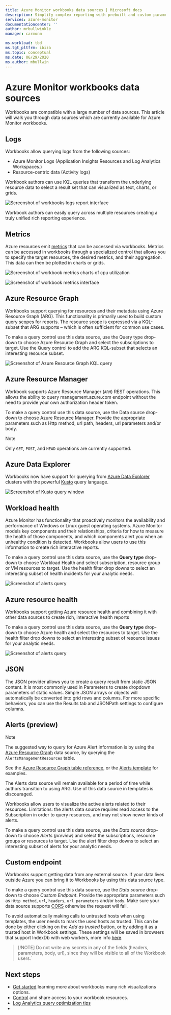 ```yaml
---
title: Azure Monitor workbooks data sources | Microsoft docs
description: Simplify complex reporting with prebuilt and custom parameterized Azure Monitor Workbooks built from multiple data sources 
services: azure-monitor
documentationcenter: ''
author: mrbullwinkle
manager: carmonm

ms.workload: tbd
ms.tgt_pltfrm: ibiza
ms.topic: conceptual
ms.date: 06/29/2020
ms.author: mbullwin
---
```


# Azure Monitor workbooks data sources

Workbooks are compatible with a large number of data sources. This article will walk you through data sources which are currently available for Azure Monitor workbooks.

## Logs

Workbooks allow querying logs from the following sources:

* Azure Monitor Logs (Application Insights Resources and Log Analytics Workspaces.)
* Resource-centric data (Activity logs)

Workbook authors can use KQL queries that transform the underlying resource data to select a result set that can visualized as text, charts, or grids.

![Screenshot of workbooks logs report interface](./media/workbooks-overview/logs.png)

Workbook authors can easily query across multiple resources creating a truly unified rich reporting experience.

## Metrics

Azure resources emit [metrics](data-platform-metrics.md) that can be accessed via workbooks. Metrics can be accessed in workbooks through a specialized control that allows you to specify the target resources, the desired metrics, and their aggregation. This data can then be plotted in charts or grids.

![Screenshot of workbook metrics charts of cpu utilization](./media/workbooks-overview/metrics-graph.png)

![Screenshot of workbook metrics interface](./media/workbooks-overview/metrics.png)

## Azure Resource Graph

Workbooks support querying for resources and their metadata using Azure Resource Graph (ARG). This functionality is primarily used to build custom query scopes for reports. The resource scope is expressed via a KQL-subset that ARG supports – which is often sufficient for common use cases.

To make a query control use this data source, use the Query type drop-down to choose Azure Resource Graph and select the subscriptions to target. Use the Query control to add the ARG KQL-subset that selects an interesting resource subset.

![Screenshot of Azure Resource Graph KQL query](./media/workbooks-overview/azure-resource-graph.png)

## Azure Resource Manager

Workbook supports Azure Resource Manager (`ARM`) REST operations. This allows the ability to query management.azure.com endpoint without the need to provide your own authorization header token.

To make a query control use this data source, use the Data source drop-down to choose Azure Resource Manager. Provide the appropriate parameters such as Http method, url path, headers, url parameters and/or body.

> [!NOTE]
> Only `GET`, `POST`, and `HEAD` operations are currently supported.

## Azure Data Explorer

Workbooks now have support for querying from [Azure Data Explorer](https://docs.microsoft.com/azure/data-explorer/) clusters with the powerful [Kusto](https://docs.microsoft.com/azure/kusto/query/index) query language.   

![Screenshot of Kusto query window](./media/workbooks-overview/data-explorer.png)

## Workload health

Azure Monitor has functionality that proactively monitors the availability and performance of Windows or Linux guest operating systems. Azure Monitor models key components and their relationships, criteria for how to measure the health of those components, and which components alert you when an unhealthy condition is detected. Workbooks allow users to use this information to create rich interactive reports.

To make a query control use this data source, use the **Query type** drop-down to choose Workload Health and select subscription, resource group or VM resources to target. Use the health filter drop downs to select an interesting subset of health incidents for your analytic needs.

![Screenshot of alerts query](./media/workbooks-overview/workload-health.png)

## Azure resource health

Workbooks support getting Azure resource health and combining it with other data sources to create rich, interactive health reports

To make a query control use this data source, use the **Query type** drop-down to choose Azure health and select the resources to target. Use the health filter drop downs to select an interesting subset of resource issues for your analytic needs.

![Screenshot of alerts query](./media/workbooks-overview/resource-health.png)

## JSON

The JSON provider allows you to create a query result from static JSON content. It is most commonly used in Parameters to create dropdown parameters of static values. Simple JSON arrays or objects will automatically be converted into grid rows and columns.  For more specific behaviors, you can use the Results tab and JSONPath settings to configure columns.

## Alerts (preview)

> [!NOTE]
> The suggested way to query for Azure Alert information is by using the [Azure Resource Graph](#azure-resource-graph) data source, by querying the `AlertsManagementResources` table.
>
> See the [Azure Resource Graph table reference](https://docs.microsoft.com/azure/governance/resource-graph/reference/supported-tables-resources), or the [Alerts template](https://github.com/microsoft/Application-Insights-Workbooks/blob/master/Workbooks/Azure%20Resources/Alerts/Alerts.workbook) for examples.
>
> The Alerts data source will remain available for a period of time while authors transition to using ARG. Use of this data source in templates is discouraged. 

Workbooks allow users to visualize the active alerts related to their resources. 
Limitations: the alerts data source requires read access to the Subscription in order to query resources, and may not show newer kinds of alerts. 

To make a query control use this data source, use the _Data source_ drop-down to choose _Alerts (preview)_ and select the subscriptions, resource groups or resources to target. Use the alert filter drop downs to select an interesting subset of alerts for your analytic needs.

## Custom endpoint

Workbooks support getting data from any external source. If your data lives outside Azure you can bring it to Workbooks by using this data source type.

To make a query control use this data source, use the _Data source_ drop-down to choose _Custom Endpoint_. Provide the appropriate parameters such as `Http method`, `url`, `headers`, `url parameters` and/or `body`. Make sure your data source supports [CORS](https://developer.mozilla.org/en-US/docs/Web/HTTP/CORS) otherwise the request will fail.

To avoid automatically making calls to untrusted hosts when using templates, the user needs to mark the used hosts as trusted. This can be done by either clicking on the _Add as trusted_ button, or by adding it as a trusted host in Workbook settings. These settings will be saved in browsers that support IndexDb with web workers, more info [here](https://caniuse.com/#feat=indexeddb).

> [!NOTE] Do not write any secrets in any of the fields (headers, parameters, body, url), since they will be visible to all of the Workbook users.`

## Next steps

* [Get started](workbooks-visualizations.md) learning more about workbooks many rich visualizations options.
* [Control](workbooks-access-control.md) and share access to your workbook resources.
* [Log Analytics query optimization tips](https://docs.microsoft.com/azure/azure-monitor/log-query/query-optimization)
* 

